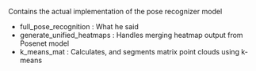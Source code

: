 Contains the actual implementation of the pose recognizer model

- full_pose_recognition : What he said
- generate_unified_heatmaps : Handles merging heatmap output from Posenet model
- k_means_mat : Calculates, and segments matrix point clouds using k-means
